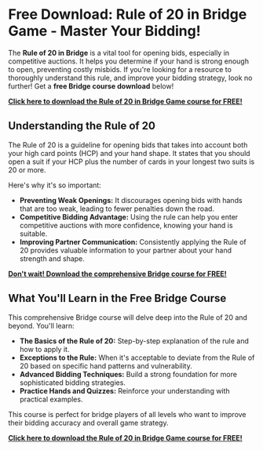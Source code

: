 # Free Download: Rule of 20 in Bridge Game - Master Your Bidding!

The **Rule of 20 in Bridge** is a vital tool for opening bids, especially in competitive auctions. It helps you determine if your hand is strong enough to open, preventing costly misbids. If you're looking for a resource to thoroughly understand this rule, and improve your bidding strategy, look no further! Get a **free Bridge course download** below!

[**Click here to download the Rule of 20 in Bridge Game course for FREE!**](https://udemywork.com/rule-of-20-in-bridge-game)

## Understanding the Rule of 20

The Rule of 20 is a guideline for opening bids that takes into account both your high card points (HCP) and your hand shape. It states that you should open a suit if your HCP plus the number of cards in your longest two suits is 20 or more.

Here's why it's so important:

*   **Preventing Weak Openings:** It discourages opening bids with hands that are too weak, leading to fewer penalties down the road.
*   **Competitive Bidding Advantage:** Using the rule can help you enter competitive auctions with more confidence, knowing your hand is suitable.
*   **Improving Partner Communication:** Consistently applying the Rule of 20 provides valuable information to your partner about your hand strength and shape.

[**Don't wait! Download the comprehensive Bridge course for FREE!**](https://udemywork.com/rule-of-20-in-bridge-game)

## What You'll Learn in the Free Bridge Course

This comprehensive Bridge course will delve deep into the Rule of 20 and beyond. You'll learn:

*   **The Basics of the Rule of 20:** Step-by-step explanation of the rule and how to apply it.
*   **Exceptions to the Rule:** When it's acceptable to deviate from the Rule of 20 based on specific hand patterns and vulnerability.
*   **Advanced Bidding Techniques:** Build a strong foundation for more sophisticated bidding strategies.
*   **Practice Hands and Quizzes:** Reinforce your understanding with practical examples.

This course is perfect for bridge players of all levels who want to improve their bidding accuracy and overall game strategy.

[**Click here to download the Rule of 20 in Bridge Game course for FREE!**](https://udemywork.com/rule-of-20-in-bridge-game)
